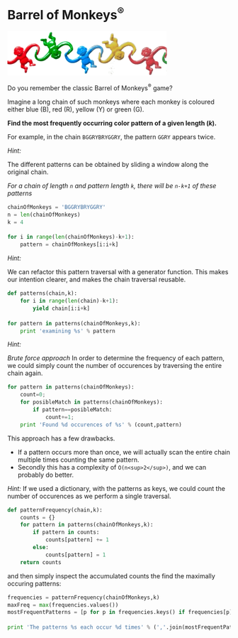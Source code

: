 # Barrel of Monkeys<sup>&reg;</sup>

![Monkeys](images/BarrelOfMonkeys.gif "Monkeys!")


Do you remember the classic Barrel of Monkeys<sup>&reg;</sup> game?

Imagine a long chain of such monkeys where each monkey is coloured
either blue (B), red (R), yellow (Y) or green (G).

**Find the most frequently occurring color pattern of a given length (*k*).**

For example, in the chain  `BGGRYBRYGGRY`, the pattern `GGRY` appears twice.

*Hint:*

The different patterns can be obtained by sliding a window along the original chain.

*For a chain of length `n` and pattern length `k`, there will be `n-k+1` of these patterns*

```python
chainOfMonkeys = 'BGGRYBRYGGRY'
n = len(chainOfMonkeys)
k = 4

for i in range(len(chainOfMonkeys)-k+1):
    pattern = chainOfMonkeys[i:i+k]
```
*Hint:*

We can refactor this pattern traversal with a generator function. This makes our intention clearer, and makes the chain traversal reusable.

```python
def patterns(chain,k):
    for i in range(len(chain)-k+1):
        yield chain[i:i+k]

for pattern in patterns(chainOfMonkeys,k):
    print 'examining %s' % pattern
```


*Hint:*

*Brute force approach*
In order to determine the frequency of each pattern,
we could simply count the number of occurences by traversing the entire chain again.

```python
for pattern in patterns(chainOfMonkeys):
    count=0;
    for posibleMatch in patterns(chainOfMonkeys):
        if pattern==posibleMatch:
            count+=1;
    print 'Found %d occurences of %s' % (count,pattern)
```

This approach has a few drawbacks. 
* If a pattern occurs more than once, we will actually scan the entire chain multiple times counting the same pattern.
* Secondly this has a complexity of `O(n<sup>2</sup>)`, and we can probably do better.

*Hint:*
If we used a dictionary, with the patterns as keys, we could count the number of occurences as we perform a single traversal.

```python
def patternFrequency(chain,k):
    counts = {}
    for pattern in patterns(chainOfMonkeys,k):
        if pattern in counts:
            counts[pattern] += 1
        else:
            counts[pattern] = 1
    return counts
```
 and then simply inspect the accumulated counts the find the maximally occuring patterns:
```python
frequencies = patternFrequency(chainOfMonkeys,k)
maxFreq = max(frequencies.values())
mostFrequentPatterns = [p for p in frequencies.keys() if frequencies[p]==maxFreq]

print 'The patterns %s each occur %d times' % (','.join(mostFrequentPatterns),maxFreq)
```
 
